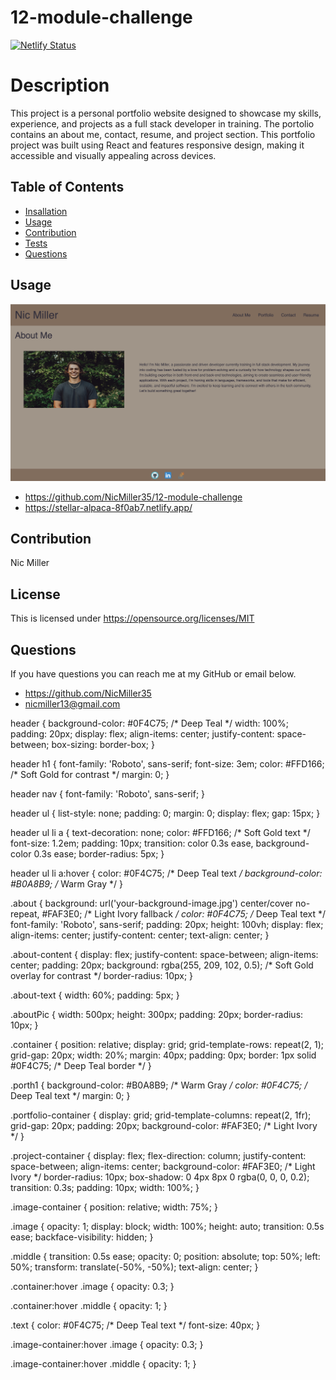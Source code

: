 # 12-module-challenge
[![Netlify Status](https://api.netlify.com/api/v1/badges/c63fa48b-509a-45df-a819-4eefc92db57c/deploy-status)](https://app.netlify.com/sites/stellar-alpaca-8f0ab7/deploys)
# Description
This project is a personal portfolio website designed to showcase my skills, experience, and projects as a full stack developer in training. The portolio contains an about me, contact, resume, and project section. This portfolio project was built using React and features responsive design, making it accessible and visually appealing across devices.
## Table of Contents
- [Insallation](#installation)
- [Usage](#usage)
- [Contribution](#contribution)
- [Tests](#tests)
- [Questions](#questions)
## Usage
![alt text](portfolio/public/assets/portfolio.png)
- <https://github.com/NicMiller35/12-module-challenge>
- <https://stellar-alpaca-8f0ab7.netlify.app/>
## Contribution
Nic Miller



## License
This is licensed under <https://opensource.org/licenses/MIT>
## Questions
If you have questions you can reach me at my GitHub or email below.
- <https://github.com/NicMiller35>
- nicmiller13@gmail.com


header {
    background-color: #0F4C75; /* Deep Teal */
    width: 100%;
    padding: 20px;
    display: flex;
    align-items: center;
    justify-content: space-between;
    box-sizing: border-box;
  }
  
  header h1 {
    font-family: 'Roboto', sans-serif;
    font-size: 3em;
    color: #FFD166; /* Soft Gold for contrast */
    margin: 0;
  }
  
  header nav {
    font-family: 'Roboto', sans-serif;
  }
  
  header ul {
    list-style: none;
    padding: 0;
    margin: 0;
    display: flex;
    gap: 15px;
  }
  
  header ul li a {
    text-decoration: none;
    color: #FFD166; /* Soft Gold text */
    font-size: 1.2em;
    padding: 10px;
    transition: color 0.3s ease, background-color 0.3s ease;
    border-radius: 5px;
  }
  
  header ul li a:hover {
    color: #0F4C75; /* Deep Teal text */
    background-color: #B0A8B9; /* Warm Gray */
  }
  
  .about {
    background: url('your-background-image.jpg') center/cover no-repeat, #FAF3E0; /* Light Ivory fallback */
    color: #0F4C75; /* Deep Teal text */
    font-family: 'Roboto', sans-serif;
    padding: 20px;
    height: 100vh;
    display: flex;
    align-items: center;
    justify-content: center;
    text-align: center;
  }
  
  .about-content {
    display: flex;
    justify-content: space-between;
    align-items: center;
    padding: 20px;
    background: rgba(255, 209, 102, 0.5); /* Soft Gold overlay for contrast */
    border-radius: 10px;
  }
  
  .about-text {
    width: 60%;
    padding: 5px;
  }
  
  .aboutPic {
    width: 500px;
    height: 300px;
    padding: 20px;
    border-radius: 10px;
  }
  
  .container {
    position: relative;
    display: grid;
    grid-template-rows: repeat(2, 1);
    grid-gap: 20px;
    width: 20%;
    margin: 40px;
    padding: 0px;
    border: 1px solid #0F4C75; /* Deep Teal border */
  }
  
  .porth1 {
    background-color: #B0A8B9; /* Warm Gray */
    color: #0F4C75; /* Deep Teal text */
    margin: 0;
  }
  
  .portfolio-container {
    display: grid;
    grid-template-columns: repeat(2, 1fr);
    grid-gap: 20px;
    padding: 20px;
    background-color: #FAF3E0; /* Light Ivory */
  }
  
  .project-container {
    display: flex;
    flex-direction: column;
    justify-content: space-between;
    align-items: center;
    background-color: #FAF3E0; /* Light Ivory */
    border-radius: 10px;
    box-shadow: 0 4px 8px 0 rgba(0, 0, 0, 0.2);
    transition: 0.3s;
    padding: 10px;
    width: 100%;
  }
  
  .image-container {
    position: relative;
    width: 75%;
  }
  
  .image {
    opacity: 1;
    display: block;
    width: 100%;
    height: auto;
    transition: 0.5s ease;
    backface-visibility: hidden;
  }
  
  .middle {
    transition: 0.5s ease;
    opacity: 0;
    position: absolute;
    top: 50%;
    left: 50%;
    transform: translate(-50%, -50%);
    text-align: center;
  }
  
  .container:hover .image {
    opacity: 0.3;
  }
  
  .container:hover .middle {
    opacity: 1;
  }
  
  .text {
    color: #0F4C75; /* Deep Teal text */
    font-size: 40px;
  }
  
  .image-container:hover .image {
    opacity: 0.3;
  }
  
  .image-container:hover .middle {
    opacity: 1;
  }
  